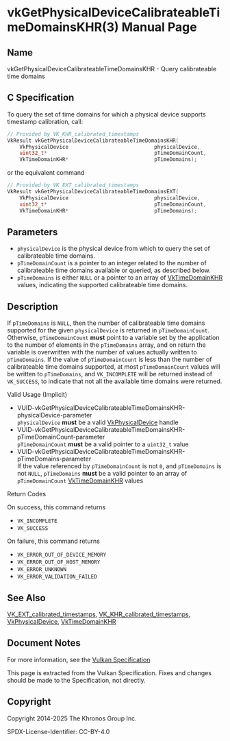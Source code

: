 # vkGetPhysicalDeviceCalibrateableTimeDomainsKHR(3) Manual Page

## Name

vkGetPhysicalDeviceCalibrateableTimeDomainsKHR - Query calibrateable time domains



## [](#_c_specification)C Specification

To query the set of time domains for which a physical device supports timestamp calibration, call:

```c++
// Provided by VK_KHR_calibrated_timestamps
VkResult vkGetPhysicalDeviceCalibrateableTimeDomainsKHR(
    VkPhysicalDevice                            physicalDevice,
    uint32_t*                                   pTimeDomainCount,
    VkTimeDomainKHR*                            pTimeDomains);
```

or the equivalent command

```c++
// Provided by VK_EXT_calibrated_timestamps
VkResult vkGetPhysicalDeviceCalibrateableTimeDomainsEXT(
    VkPhysicalDevice                            physicalDevice,
    uint32_t*                                   pTimeDomainCount,
    VkTimeDomainKHR*                            pTimeDomains);
```

## [](#_parameters)Parameters

- `physicalDevice` is the physical device from which to query the set of calibrateable time domains.
- `pTimeDomainCount` is a pointer to an integer related to the number of calibrateable time domains available or queried, as described below.
- `pTimeDomains` is either `NULL` or a pointer to an array of [VkTimeDomainKHR](https://registry.khronos.org/vulkan/specs/latest/man/html/VkTimeDomainKHR.html) values, indicating the supported calibrateable time domains.

## [](#_description)Description

If `pTimeDomains` is `NULL`, then the number of calibrateable time domains supported for the given `physicalDevice` is returned in `pTimeDomainCount`. Otherwise, `pTimeDomainCount` **must** point to a variable set by the application to the number of elements in the `pTimeDomains` array, and on return the variable is overwritten with the number of values actually written to `pTimeDomains`. If the value of `pTimeDomainCount` is less than the number of calibrateable time domains supported, at most `pTimeDomainCount` values will be written to `pTimeDomains`, and `VK_INCOMPLETE` will be returned instead of `VK_SUCCESS`, to indicate that not all the available time domains were returned.

Valid Usage (Implicit)

- [](#VUID-vkGetPhysicalDeviceCalibrateableTimeDomainsKHR-physicalDevice-parameter)VUID-vkGetPhysicalDeviceCalibrateableTimeDomainsKHR-physicalDevice-parameter  
  `physicalDevice` **must** be a valid [VkPhysicalDevice](https://registry.khronos.org/vulkan/specs/latest/man/html/VkPhysicalDevice.html) handle
- [](#VUID-vkGetPhysicalDeviceCalibrateableTimeDomainsKHR-pTimeDomainCount-parameter)VUID-vkGetPhysicalDeviceCalibrateableTimeDomainsKHR-pTimeDomainCount-parameter  
  `pTimeDomainCount` **must** be a valid pointer to a `uint32_t` value
- [](#VUID-vkGetPhysicalDeviceCalibrateableTimeDomainsKHR-pTimeDomains-parameter)VUID-vkGetPhysicalDeviceCalibrateableTimeDomainsKHR-pTimeDomains-parameter  
  If the value referenced by `pTimeDomainCount` is not `0`, and `pTimeDomains` is not `NULL`, `pTimeDomains` **must** be a valid pointer to an array of `pTimeDomainCount` [VkTimeDomainKHR](https://registry.khronos.org/vulkan/specs/latest/man/html/VkTimeDomainKHR.html) values

Return Codes

On success, this command returns

- `VK_INCOMPLETE`
- `VK_SUCCESS`

On failure, this command returns

- `VK_ERROR_OUT_OF_DEVICE_MEMORY`
- `VK_ERROR_OUT_OF_HOST_MEMORY`
- `VK_ERROR_UNKNOWN`
- `VK_ERROR_VALIDATION_FAILED`

## [](#_see_also)See Also

[VK\_EXT\_calibrated\_timestamps](https://registry.khronos.org/vulkan/specs/latest/man/html/VK_EXT_calibrated_timestamps.html), [VK\_KHR\_calibrated\_timestamps](https://registry.khronos.org/vulkan/specs/latest/man/html/VK_KHR_calibrated_timestamps.html), [VkPhysicalDevice](https://registry.khronos.org/vulkan/specs/latest/man/html/VkPhysicalDevice.html), [VkTimeDomainKHR](https://registry.khronos.org/vulkan/specs/latest/man/html/VkTimeDomainKHR.html)

## [](#_document_notes)Document Notes

For more information, see the [Vulkan Specification](https://registry.khronos.org/vulkan/specs/latest/html/vkspec.html#vkGetPhysicalDeviceCalibrateableTimeDomainsKHR)

This page is extracted from the Vulkan Specification. Fixes and changes should be made to the Specification, not directly.

## [](#_copyright)Copyright

Copyright 2014-2025 The Khronos Group Inc.

SPDX-License-Identifier: CC-BY-4.0